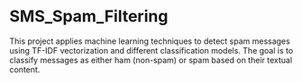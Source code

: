 # SMS_Spam_Filtering
This project applies machine learning techniques to detect spam messages using TF-IDF vectorization and different classification models. The goal is to classify messages as either ham (non-spam) or spam based on their textual content.
